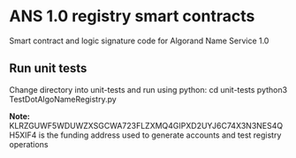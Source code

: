 # ANS 1.0 registry smart contracts

Smart contract and logic signature code for Algorand Name Service 1.0

## Run unit tests

Change directory into unit-tests and run using python:
    cd unit-tests
    python3 TestDotAlgoNameRegistry.py

**Note:** KLRZGUWF5WDUWZXSGCWA723FLZXMQ4GIPXD2UYJ6C74X3N3NES4QH5XIF4 is the funding address used to generate accounts and test registry operations
